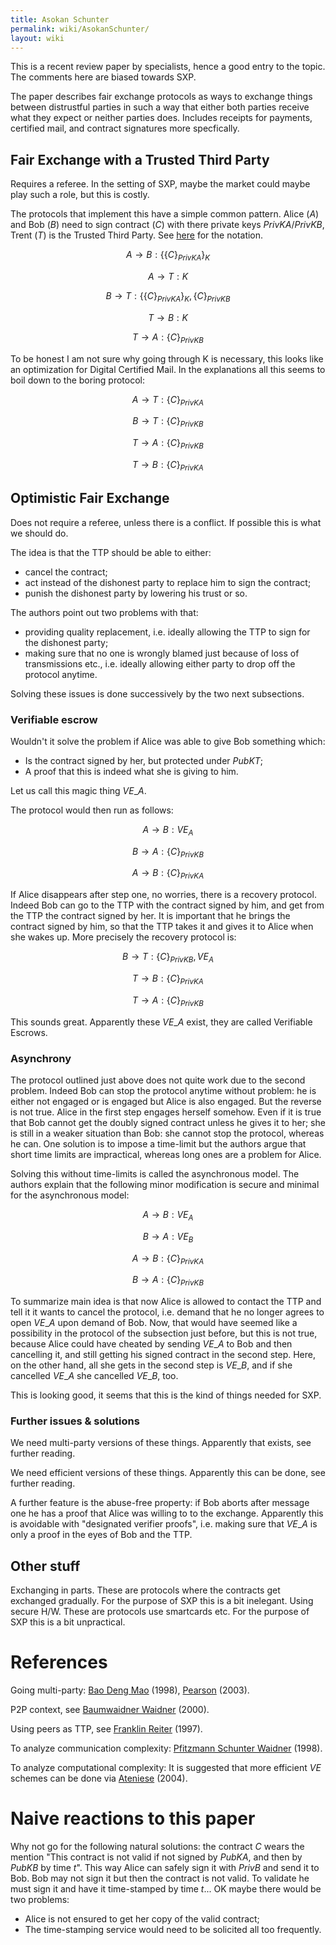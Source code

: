 ```yaml
---
title: Asokan Schunter
permalink: wiki/AsokanSchunter/
layout: wiki
---
```


This is a recent review paper by specialists, hence a good entry to the
topic. The comments here are biased towards SXP.

The paper describes fair exchange protocols as ways to exchange things
between distrustful parties in such a way that either both parties
receive what they expect or neither parties does. Includes receipts for
payments, certified mail, and contract signatures more specfically.

Fair Exchange with a Trusted Third Party
----------------------------------------

Requires a referee. In the setting of SXP, maybe the market could maybe
play such a role, but this is costly.

The protocols that implement this have a simple common pattern. Alice
($A$) and Bob ($B$) need to sign contract ($C$) with there private keys
$PrivKA/PrivKB$, Trent ($T$) is the Trusted Third Party. See
[here](http://en.wikipedia.org/wiki/Security_protocol_notation) for the
notation.

$$A\rightarrow B:\{\{C\}_{PrivKA}\}_{K}$$

$$A\rightarrow T:K$$

$$B\rightarrow T:\{\{C\}_{PrivKA}\}_{K},\{C\}_{PrivKB}$$

$$T\rightarrow B:K$$

$$T\rightarrow A:\{C\}_{PrivKB}$$

To be honest I am not sure why going through K is necessary, this looks
like an optimization for Digital Certified Mail. In the explanations all
this seems to boil down to the boring protocol:

$$A\rightarrow T:\{C\}_{PrivKA}$$

$$B\rightarrow T:\{C\}_{PrivKB}$$

$$T\rightarrow A:\{C\}_{PrivKB}$$

$$T\rightarrow B:\{C\}_{PrivKA}$$

Optimistic Fair Exchange
------------------------

Does not require a referee, unless there is a conflict. If possible this
is what we should do.

The idea is that the TTP should be able to either:

-   cancel the contract;
-   act instead of the dishonest party to replace him to sign the
    contract;
-   punish the dishonest party by lowering his trust or so.

The authors point out two problems with that:

-   providing quality replacement, i.e. ideally allowing the TTP to sign
    for the dishonest party;
-   making sure that no one is wrongly blamed just because of loss of
    transmissions etc., i.e. ideally allowing either party to drop off
    the protocol anytime.

Solving these issues is done successively by the two next subsections.

### Verifiable escrow

Wouldn't it solve the problem if Alice was able to give Bob something
which:

-   Is the contract signed by her, but protected under $PubKT$;
-   A proof that this is indeed what she is giving to him.

Let us call this magic thing $VE\_A$.

The protocol would then run as follows:

$$A\rightarrow B:VE_A$$

$$B\rightarrow A:\{C\}_{PrivKB}$$

$$A\rightarrow B:\{C\}_{PrivKA}$$

If Alice disappears after step one, no worries, there is a recovery
protocol. Indeed Bob can go to the TTP with the contract signed by him,
and get from the TTP the contract signed by her. It is important that he
brings the contract signed by him, so that the TTP takes it and gives it
to Alice when she wakes up. More precisely the recovery protocol is:

$$B\rightarrow T:\{C\}_{PrivKB}, VE_A$$

$$T\rightarrow B:\{C\}_{PrivKA}$$

$$T\rightarrow A:\{C\}_{PrivKB}$$

This sounds great. Apparently these $VE\_A$ exist, they are called
Verifiable Escrows.

### Asynchrony

The protocol outlined just above does not quite work due to the second
problem. Indeed Bob can stop the protocol anytime without problem: he is
either not engaged or is engaged but Alice is also engaged. But the
reverse is not true. Alice in the first step engages herself somehow.
Even if it is true that Bob cannot get the doubly signed contract unless
he gives it to her; she is still in a weaker situation than Bob: she
cannot stop the protocol, whereas he can. One solution is to impose a
time-limit but the authors argue that short time limits are impractical,
whereas long ones are a problem for Alice.

Solving this without time-limits is called the asynchronous model. The
authors explain that the following minor modification is secure and
minimal for the asynchronous model:

$$A\rightarrow B:VE_A$$

$$B\rightarrow A:VE_B$$

$$A\rightarrow B:\{C\}_{PrivKA}$$

$$B\rightarrow A:\{C\}_{PrivKB}$$

To summarize main idea is that now Alice is allowed to contact the TTP
and tell it it wants to cancel the protocol, i.e. demand that he no
longer agrees to open $VE\_A$ upon demand of Bob. Now, that would have
seemed like a possibility in the protocol of the subsection just before,
but this is not true, because Alice could have cheated by sending $VE\_A$
to Bob and then cancelling it, and still getting his signed contract in
the second step. Here, on the other hand, all she gets in the second
step is $VE\_B$, and if she cancelled $VE\_A$ she cancelled $VE\_B$, too.

This is looking good, it seems that this is the kind of things needed
for SXP.

### Further issues & solutions

We need multi-party versions of these things. Apparently that exists,
see further reading.

We need efficient versions of these things. Apparently this can be done,
see further reading.

A further feature is the abuse-free property: if Bob aborts after
message one he has a proof that Alice was willing to to the exchange.
Apparently this is avoidable with "designated verifier proofs", i.e.
making sure that $VE\_A$ is only a proof in the eyes of Bob and the TTP.

Other stuff
-----------

Exchanging in parts. These are protocols where the contracts get
exchanged gradually. For the purpose of SXP this is a bit inelegant.
Using secure H/W. These are protocols use smartcards etc. For the
purpose of SXP this is a bit unpractical.

References
==========

Going multi-party: [Bao Deng Mao](/SXP/wiki/BaoDengMao "wikilink") (1998),
[Pearson](/SXP/wiki/Pearson "wikilink") (2003).

P2P context, see [Baumwaidner Waidner](/SXP/wiki/BaumwaidnerWaidner "wikilink")
(2000).

Using peers as TTP, see [Franklin Reiter](/SXP/wiki/FranklinReiter "wikilink")
(1997).

To analyze communication complexity:
[Pfitzmann Schunter Waidner](/SXP/wiki/PfitzmannSchunterWaidner "wikilink") (1998).

To analyze computational complexity: It is suggested that more efficient
$VE$ schemes can be done via [Ateniese](/SXP/wiki/Ateniese "wikilink") (2004).

Naive reactions to this paper
=============================

Why not go for the following natural solutions: the contract $C$ wears the
mention "This contract is not valid if not signed by $PubKA$, and then by
$PubKB$ by time $t$". This way Alice can safely sign it with $PrivB$ and send
it to Bob. Bob may not sign it but then the contract is not valid. To
validate he must sign it and have it time-stamped by time $t$... OK maybe
there would be two problems:

-   Alice is not ensured to get her copy of the valid contract;
-   The time-stamping service would need to be solicited all
    too frequently.

